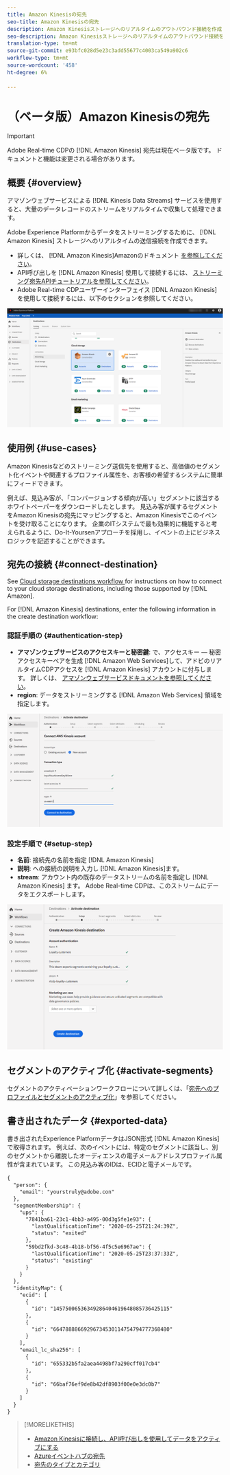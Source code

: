 ```yaml
---
title: Amazon Kinesisの宛先
seo-title: Amazon Kinesisの宛先
description: Amazon Kinesisストレージへのリアルタイムのアウトバウンド接続を作成して、Adobe Experience Platformからデータをストリーミングします。
seo-description: Amazon Kinesisストレージへのリアルタイムのアウトバウンド接続を作成して、Adobe Experience Platformからデータをストリーミングします。
translation-type: tm+mt
source-git-commit: e93bfc028d5e23c3add55677c4003ca549a902c6
workflow-type: tm+mt
source-wordcount: '458'
ht-degree: 6%

---
```



# （ベータ版）Amazon Kinesisの宛先


>[!IMPORTANT]
>
>Adobe Real-time CDPの [!DNL Amazon Kinesis] 宛先は現在ベータ版です。 ドキュメントと機能は変更される場合があります。

## 概要 {#overview}

アマゾンウェブサービスによる [!DNL Kinesis Data Streams] サービスを使用すると、大量のデータレコードのストリームをリアルタイムで収集して処理できます。

Adobe Experience Platformからデータをストリーミングするために、 [!DNL Amazon Kinesis] ストレージへのリアルタイムの送信接続を作成できます。

* 詳しくは、 [!DNL Amazon Kinesis]Amazonのドキュメント [を参照してください](https://docs.aws.amazon.com/streams/latest/dev/introduction.html)。
* API呼び出しを [!DNL Amazon Kinesis] 使用して接続するには、 [ストリーミング宛先APIチュートリアルを参照してください](/help/rtcdp/destinations/streaming-destinations-api-tutorial.md)。
* Adobe Real-time CDPユーザーインターフェイス [!DNL Amazon Kinesis] を使用して接続するには、以下のセクションを参照してください。

![UIでのAmazon Kinesis](/help/rtcdp/destinations/assets/aws-kinesis-destination.png)


## 使用例 {#use-cases}

Amazon Kinesisなどのストリーミング送信先を使用すると、高価値のセグメント化イベントや関連するプロファイル属性を、お客様の希望するシステムに簡単にフィードできます。

例えば、見込み客が、「コンバージョンする傾向が高い」セグメントに該当するホワイトペーパーをダウンロードしたとします。 見込み客が属するセグメントをAmazon Kinesisの宛先にマッピングすると、Amazon Kinesisでこのイベントを受け取ることになります。 企業のITシステムで最も効果的に機能すると考えられるように、Do-It-Yoursenアプローチを採用し、イベントの上にビジネスロジックを記述することができます。

## 宛先の接続 {#connect-destination}

See [Cloud storage destinations workflow ](/help/rtcdp/destinations/cloud-storage-destinations-workflow.md)for instructions on how to connect to your cloud storage destinations, including those supported by [!DNL Amazon].

For [!DNL Amazon Kinesis] destinations, enter the following information in the create destination workflow:

### 認証手順の {#authentication-step}

* **アマゾンウェブサービスのアクセスキーと秘密鍵**: で、アクセスキー — 秘密アクセスキーペアを生成 [!DNL Amazon Web Services]して、アドビのリアルタイムCDPアクセスを [!DNL Amazon Kinesis] アカウントに付与します。 詳しくは、 [アマゾンウェブサービスドキュメントを参照してください](https://docs.aws.amazon.com/IAM/latest/UserGuide/id_credentials_access-keys.html)。
* **region**: データをストリーミングする [!DNL Amazon Web Services] 領域を指定します。

![アカウント手順の入力フィールド](/help/rtcdp/destinations/assets/aws-kinesis-account-step.png)

### 設定手順で {#setup-step}

* **名前**: 接続先の名前を指定 [!DNL Amazon Kinesis]
* **説明**: への接続の説明を入力し [!DNL Amazon Kinesis]ます。
* **stream**: アカウント内の既存のデータストリームの名前を指定し [!DNL Amazon Kinesis] ます。 Adobe Real-time CDPは、このストリームにデータをエクスポートします。

![認証手順の入力フィールド](/help/rtcdp/destinations/assets/aws-kinesis-setup-step.png)

<!--

>[!IMPORTANT]
>
>Adobe Real-time CDP needs `write` permissions on the bucket object where the export files will be delivered.

-->

## セグメントのアクティブ化 {#activate-segments}

セグメントのアクティベーションワークフローについて詳しくは、「[宛先へのプロファイルとセグメントのアクティブ化](/help/rtcdp/destinations/activate-destinations.md)」を参照してください。

## 書き出されたデータ {#exported-data}

書き出されたExperience PlatformデータはJSON形式 [!DNL Amazon Kinesis] で取得されます。 例えば、次のイベントには、特定のセグメントに該当し、別のセグメントから離脱したオーディエンスの電子メールアドレスプロファイル属性が含まれています。 この見込み客のIDは、ECIDと電子メールです。

```
{
  "person": {
    "email": "yourstruly@adobe.con"
  },
  "segmentMembership": {
    "ups": {
      "7841ba61-23c1-4bb3-a495-00d3g5fe1e93": {
        "lastQualificationTime": "2020-05-25T21:24:39Z",
        "status": "exited"
      },
      "59bd2fkd-3c48-4b18-bf56-4f5c5e6967ae": {
        "lastQualificationTime": "2020-05-25T23:37:33Z",
        "status": "existing"
      }
    }
  },
  "identityMap": {
    "ecid": [
      {
        "id": "14575006536349286404619648085736425115"
      },
      {
        "id": "66478888669296734530114754794777368480"
      }
    ],
    "email_lc_sha256": [
      {
        "id": "655332b5fa2aea4498bf7a290cff017cb4"
      },
      {
        "id": "66baf76ef9de8b42df8903f00e0e3dc0b7"
      }
    ]
  }
}
```



>[!MORELIKETHIS]
>
>* [Amazon Kinesisに接続し、API呼び出しを使用してデータをアクティブにする](/help/rtcdp/destinations/streaming-destinations-api-tutorial.md)
>* [Azureイベントハブの宛先](/help/rtcdp/destinations/azure-event-hubs-destination.md)
>* [宛先のタイプとカテゴリ](/help/rtcdp/destinations/destination-types.md)

